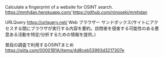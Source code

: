 Calculate a fingerprint of a website for OSINT search.
https://mmhdan.herokuapp.com/
https://github.com/ninoseki/mmhdan

URLQuery
https://urlquery.net/
Web ブラウザー サンドボックス(サイトにアクセスする間にブラウザが実行する内容を要約。訪問者を侵害する可能性のある悪意ある活動を特定/分析するための情報を提供。)

普段の調査で利用するOSINTまとめ
https://qiita.com/00001B1A/items/4d8ceb53993d3217307e

